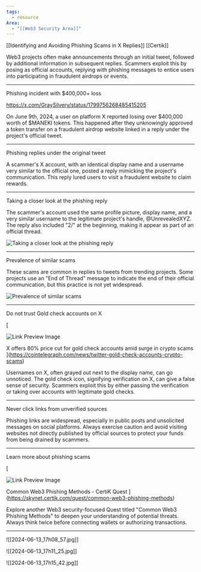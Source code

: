 ```yaml
---
tags:
  - resource
Area:
  - "[[Web3 Security Area]]"
---
```

[[Identifying and Avoiding Phishing Scams in X Replies]]
[[Certik]]

Web3 projects often make announcements through an initial tweet, followed by additional information in subsequent replies. Scammers exploit this by posing as official accounts, replying with phishing messages to entice users into participating in fraudulent airdrops or events.

---
Phishing incident with $400,000+ loss

https://x.com/GraySilvery/status/1799756268485415205

On June 9th, 2024, a user on platform X reported losing over $400,000 worth of $MANEKI tokens. This happened after they unknowingly approved a token transfer on a fraudulent airdrop website linked in a reply under the project's official tweet.

---
Phishing replies under the original tweet

A scammer's X account, with an identical display name and a username very similar to the official one, posted a reply mimicking the project's communication. This reply lured users to visit a fraudulent website to claim rewards.

---
Taking a closer look at the phishing reply

The scammer's account used the same profile picture, display name, and a very similar username to the legitimate project's handle, @UnrevealedXYZ. The reply also included "2/" at the beginning, making it appear as part of an official thread.

![Taking a closer look at the phishing reply](https://skynet.certik.com/_next/image?url=https%3A%2F%2Fimages.ctfassets.net%2Fjqfm0se0f03r%2F5uCqSBmXPWEmC1EOcH9Jpi%2Fe1239389688a9f7f0e12c2393d75b0d7%2FScreenshot_2024-06-12_at_9.50.38_AM.png&w=3840&q=75)

---
Prevalence of similar scams

These scams are common in replies to tweets from trending projects. Some projects use an "End of Thread" message to indicate the end of their official communication, but this practice is not yet widespread.

![Prevalence of similar scams](https://skynet.certik.com/_next/image?url=https%3A%2F%2Fimages.ctfassets.net%2Fjqfm0se0f03r%2F2NrezYeCW25mkDdicIY7MT%2F8ce3e0454395528ea83ed9d563419c60%2FScreenshot_2024-06-12_at_10.04.37_AM.png&w=3840&q=75)

---
Do not trust Gold check accounts on X

[

![Link Preview Image](https://images.cointelegraph.com/cdn-cgi/image/format=auto,onerror=redirect,quality=90,width=1200/https://s3.cointelegraph.com/uploads/2024-01/7cdb378d-eb62-469e-a67f-c93e3c1a5b1b.jpg)

X offers 80% price cut for gold check accounts amid surge in crypto scams
](https://cointelegraph.com/news/twitter-gold-check-accounts-crypto-scams)

Usernames on X, often grayed out next to the display name, can go unnoticed. The gold check icon, signifying verification on X, can give a false sense of security. Scammers exploit this by either passing the verification or taking over accounts with legitimate gold checks.

---
Never click links from unverified sources

Phishing links are widespread, especially in public posts and unsolicited messages on social platforms. Always exercise caution and avoid visiting websites not directly published by official sources to protect your funds from being drained by scammers.

---
  

Learn more about phishing scams

[

![Link Preview Image](https://skynet.certik.com/api/social-cards/quest?id=common-web3-phishing-methods)

Common Web3 Phishing Methods - CertiK Quest
](https://skynet.certik.com/quest/common-web3-phishing-methods)

Explore another Web3 security-focused Quest titled "Common Web3 Phishing Methods" to deepen your understanding of potential threats. Always think twice before connecting wallets or authorizing transactions.

---
![[2024-06-13_17h08_57.jpg]]

![[2024-06-13_17h11_25.jpg]]

![[2024-06-13_17h15_42.jpg]]